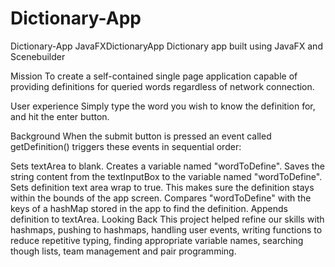 # Dictionary-App
Dictionary-App
JavaFXDictionaryApp Dictionary app built using JavaFX and Scenebuilder

Mission
To create a self-contained single page application capable of providing definitions for queried words regardless of network connection.

User experience
Simply type the word you wish to know the definition for, and hit the enter button.

Background
When the submit button is pressed an event called getDefinition() triggers these events in sequential order:

Sets textArea to blank.
Creates a variable named "wordToDefine".
Saves the string content from the textInputBox to the variable named "wordToDefine".
Sets definition text area wrap to true. This makes sure the definition stays within the bounds of the app screen.
Compares "wordToDefine" with the keys of a hashMap stored in the app to find the definition.
Appends definition to textArea.
Looking Back
This project helped refine our skills with hashmaps, pushing to hashmaps, handling user events, writing functions to reduce repetitive typing, finding appropriate variable names, searching though lists, team management and pair programming.

